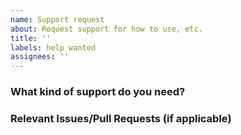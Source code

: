 ```yaml
---
name: Support request
about: Request support for how to use, etc.
title: ''
labels: help wanted
assignees: ''
---
```


### What kind of support do you need?
<!-- -------------------------------------------------------------
Please describe in detail what you need help with.
-------------------------------------------------------------- -->

### Relevant Issues/Pull Requests (if applicable)
<!-- -------------------------------------------------------------
If there are Issues or Pull Requests related to this Issue, please
list it.
-------------------------------------------------------------- -->
